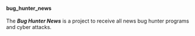 #### bug_hunter_news

The ***Bug Hunter News*** is a project to receive all news bug hunter programs and 
cyber attacks. 

